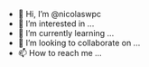 - 👋 Hi, I’m @nicolaswpc
- 👀 I’m interested in ...
- 🌱 I’m currently learning ...
- 💞️ I’m looking to collaborate on ...
- 📫 How to reach me ...

<!---
nicolaswpc/nicolaswpc is a ✨ special ✨ repository because its `README.md` (this file) appears on your GitHub profile.
You can click the Preview link to take a look at your changes.
--->
